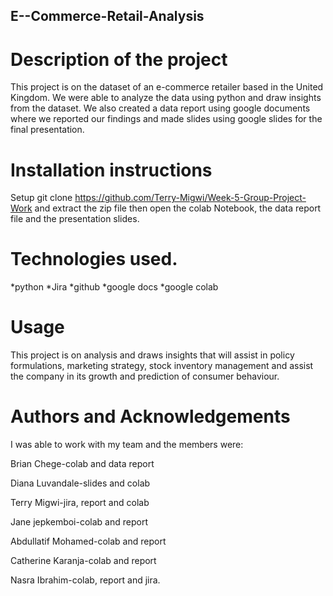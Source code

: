 ## E--Commerce-Retail-Analysis
# Description of the project
This project is on the dataset of an e-commerce retailer based in the United Kingdom. We were able to analyze the data using python and draw insights from the dataset. We also created a data report using google documents where we reported our findings and made slides using google slides for the final presentation. 

# Installation instructions
Setup git clone https://github.com/Terry-Migwi/Week-5-Group-Project-Work and extract the zip file then open the colab Notebook, the data report file and the presentation slides.


# Technologies used.
*python *Jira *github *google docs *google colab

# Usage
This project is on analysis and draws insights that will assist in policy formulations, marketing strategy, stock inventory management and assist the company in its growth and prediction of consumer behaviour.

# Authors and Acknowledgements

I was able to work with my team and the members were:

Brian Chege-colab and data report

Diana Luvandale-slides and colab 

Terry Migwi-jira, report and colab 

Jane jepkemboi-colab and report 

Abdullatif Mohamed-colab and report 

Catherine Karanja-colab and report 

Nasra Ibrahim-colab, report and jira.
